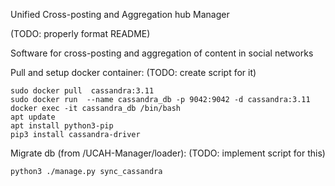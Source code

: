 Unified Cross-posting and Aggregation hub Manager


(TODO: properly format README)

Software for cross-posting and aggregation of content in social networks

Pull and setup docker container:
(TODO: create script for it)

    sudo docker pull  cassandra:3.11
    sudo docker run  --name cassandra_db -p 9042:9042 -d cassandra:3.11
    docker exec -it cassandra_db /bin/bash    
    apt update
    apt install python3-pip
    pip3 install cassandra-driver



Migrate db (from /UCAH-Manager/loader):
(TODO: implement script for this)

    python3 ./manage.py sync_cassandra





